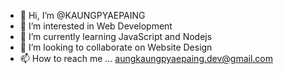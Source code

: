 - 👋 Hi, I’m @KAUNGPYAEPAING
- 👀 I’m interested in Web Development
- 🌱 I’m currently learning JavaScript and Nodejs
- 💞️ I’m looking to collaborate on Website Design
- 📫 How to reach me ... aungkaungpyaepaing.dev@gmail.com

<!---
KAUNGPYAEPAING/KAUNGPYAEPAING is a ✨ special ✨ repository because its `README.md` (this file) appears on your GitHub profile.
You can click the Preview link to take a look at your changes.
--->
